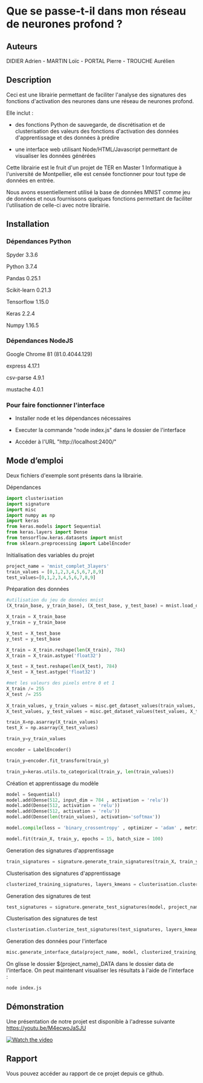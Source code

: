 # Que se passe-t-il dans mon réseau de neurones profond ?
 
## Auteurs
 
DIDIER Adrien - MARTIN Loïc - PORTAL Pierre - TROUCHE Aurélien
 
## Description
 
Ceci est une librairie permettant de faciliter l'analyse des signatures des fonctions d'activation des neurones dans une réseau de neurones profond. 

Elle inclut :

- des fonctions Python de sauvegarde, de discrétisation et de clusterisation des valeurs des fonctions d'activation des données d'apprentissage et des données à prédire

- une interface web utilisant Node/HTML/Javascript permettant de visualiser les données générées

Cette librairie est le fruit d'un projet de TER en Master 1 Informatique à l'université de Montpellier, elle est censée fonctionner pour tout type de données en entrée. 

Nous avons essentiellement utilisé la base de données MNIST comme jeu de données et nous fournissons quelques fonctions permettant de faciliter l'utilisation de celle-ci avec notre librairie.
 
## Installation

### Dépendances Python 

Spyder 3.3.6

Python 3.7.4

Pandas 0.25.1

Scikit-learn 0.21.3

Tensorflow 1.15.0

Keras 2.2.4

Numpy 1.16.5


### Dépendances NodeJS

Google Chrome 81 (81.0.4044.129)

express 4.17.1

csv-parse 4.9.1

mustache 4.0.1


### Pour faire fonctionner l'interface
- Installer node et les dépendances nécessaires
	
- Executer la commande "node index.js" dans le dossier de l'interface
	
- Accéder à l'URL "http://localhost:2400/"

 
## Mode d’emploi

Deux fichiers d'exemple sont présents dans la librairie.

Dépendances
```python
import clusterisation
import signature
import misc
import numpy as np
import keras
from keras.models import Sequential
from keras.layers import Dense
from tensorflow.keras.datasets import mnist
from sklearn.preprocessing import LabelEncoder
```

Initialisation des variables du projet

```python
project_name = 'mnist_complet_3layers'
train_values = [0,1,2,3,4,5,6,7,8,9]
test_values=[0,1,2,3,4,5,6,7,8,9]
```

Préparation des données

```python
#utilisation du jeu de données mnist
(X_train_base, y_train_base), (X_test_base, y_test_base) = mnist.load_data()

X_train = X_train_base
y_train = y_train_base

X_test = X_test_base
y_test = y_test_base

X_train = X_train.reshape(len(X_train), 784)
X_train = X_train.astype('float32')

X_test = X_test.reshape(len(X_test), 784)
X_test = X_test.astype('float32')

#met les valeurs des pixels entre 0 et 1
X_train /= 255
X_test /= 255
     
X_train_values, y_train_values = misc.get_dataset_values(train_values, X_train, y_train)  
X_test_values, y_test_values = misc.get_dataset_values(test_values, X_test, y_test)

train_X=np.asarray(X_train_values)
test_X = np.asarray(X_test_values)

train_y=y_train_values

encoder = LabelEncoder()

train_y=encoder.fit_transform(train_y)

train_y=keras.utils.to_categorical(train_y, len(train_values))
```

Création et apprentissage du modèle

```python
model = Sequential()
model.add(Dense(512, input_dim = 784 , activation = 'relu'))
model.add(Dense(512, activation = 'relu'))
model.add(Dense(512, activation = 'relu'))
model.add(Dense(len(train_values), activation='softmax'))

model.compile(loss = 'binary_crossentropy' , optimizer = 'adam' , metrics = ['accuracy'] )

model.fit(train_X, train_y, epochs = 15, batch_size = 100)
```

Generation des signatures d'apprentissage
```python
train_signatures = signature.generate_train_signatures(train_X, train_y, model, train_values, project_name)
```
Clusterisation des signatures d'apprentissage
```python
clusterized_training_signatures, layers_kmeans = clusterisation.clusterize_training_signatures(10, train_signatures, train_values)
```

Generation des signatures de test
```python
test_signatures = signature.generate_test_signatures(model, project_name, test_X, y_test_values, train_values, test_values)
```

Clusterisation des signatures de test
```python
clusterisation.clusterize_test_signatures(test_signatures, layers_kmeans, test_values, project_name)
```

Generation des données pour l'interface
```python
misc.generate_interface_data(project_name, model, clusterized_training_signatures)
```
On glisse le dossier ${project_name}_DATA dans le dossier data de l'interface. On peut maintenant visualiser les résultats à l'aide de l'interface :
```cmd
node index.js
 ```
 
## Démonstration
 
Une présentation de notre projet est disponible à l'adresse suivante https://youtu.be/M4ecwoJaSJU
 
[![Watch the video](https://github.com/AdrienL3/TER_RNP_M1/blob/master/interface.png)](https://youtu.be/M4ecwoJaSJU)
 
## Rapport
 
Vous pouvez accéder au rapport de ce projet depuis ce github.
 
 

 
 
 
 
 
 
 





